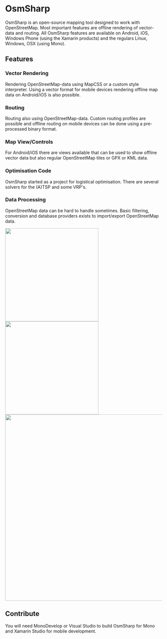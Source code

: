 OsmSharp
========

OsmSharp is an open-source mapping tool designed to work with OpenStreetMap. Most important features are offline rendering of vector-data and routing. All OsmSharp features are available on Android, iOS, Windows Phone (using the Xamarin products) and the regulars Linux, Windows, OSX (using Mono).

Features
--------

### Vector Rendering
Rendering OpenStreetMap-data using MapCSS or a custom style interpreter. Using a vector format for mobile devices rendering offline map data on Android/iOS is also possible.

### Routing
Routing also using OpenStreetMap-data. Custom routing profiles are possible and offline routing on mobile devices can be done using a pre-processed binary format.

### Map View/Controls
For Android/iOS there are views available that can be used to show offline vector data but also regular OpenStreetMap tiles or GPX or KML data.

### Optimisation Code
OsmSharp started as a project for logistical optimisation. There are several solvers for the (A)TSP and some VRP's.

### Data Processing
OpenStreetMap data can be hard to handle sometimes. Basic filtering, conversion and database providers exists to import/export OpenStreetMap data.

<p>
	<img src="http://osmsharp.com/sites/default/files/Screenshot_2013-08-28-15-19-24.png" width="300"/><img src="http://osmsharp.com/sites/default/files/Screenshot_2013-08-28-15-19-38.png" width="300"/>
	<img src="http://osmsharp.com/sites/default/files/IPad3.jpg" width="600"/>
</p>

Contribute
----------
You will need MonoDevelop or Visual Studio to build OsmSharp for Mono and Xamarin Studio for mobile development.